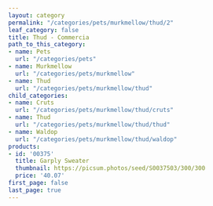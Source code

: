 ```yaml
---
layout: category
permalink: "/categories/pets/murkmellow/thud/2"
leaf_category: false
title: Thud - Commercia
path_to_this_category:
- name: Pets
  url: "/categories/pets"
- name: Murkmellow
  url: "/categories/pets/murkmellow"
- name: Thud
  url: "/categories/pets/murkmellow/thud"
child_categories:
- name: Cruts
  url: "/categories/pets/murkmellow/thud/cruts"
- name: Thud
  url: "/categories/pets/murkmellow/thud/thud"
- name: Waldop
  url: "/categories/pets/murkmellow/thud/waldop"
products:
- id: '00375'
  title: Garply Sweater
  thumbnail: https://picsum.photos/seed/S0037503/300/300
  price: '40.07'
first_page: false
last_page: true
---
```

